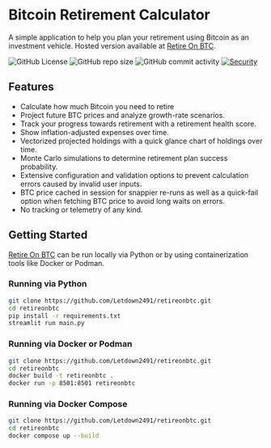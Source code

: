 # Bitcoin Retirement Calculator
A simple application to help you plan your retirement using Bitcoin as an investment vehicle. Hosted version available at [Retire On BTC](https://retireonbtc.xyz).

![GitHub License](https://img.shields.io/github/license/Letdown2491/retireonbtc) ![GitHub repo size](https://img.shields.io/github/repo-size/Letdown2491/retireonbtc) ![GitHub commit activity](https://img.shields.io/github/commit-activity/t/Letdown2491/retireonbtc)
 [![Security](https://github.com/Letdown2491/retireonbtc/actions/workflows/security.yml/badge.svg?branch=main)](https://github.com/Letdown2491/retireonbtc/actions/workflows/security.yml) 

## Features
- Calculate how much Bitcoin you need to retire
- Project future BTC prices and analyze growth-rate scenarios.
- Track your progress towards retirement with a retirement health score.
- Show inflation-adjusted expenses over time.
- Vectorized projected holdings with a quick glance chart of holdings over time.
- Monte Carlo simulations to determine retirement plan success probability.
- Extensive configuration and validation options to prevent calculation errors caused by invalid user inputs.
- BTC price cached in session for snappier re-runs as well as a quick-fail option when fetching BTC price to avoid long waits on errors.
- No tracking or telemetry of any kind.

## Getting Started
[Retire On BTC](https://retireonbtc.xyz) can be run locally via Python or by using containerization tools like Docker or Podman. 

### Running via Python
   ```bash
   git clone https://github.com/Letdown2491/retireonbtc.git
   cd retireonbtc
   pip install -r requirements.txt
   streamlit run main.py
   ```

### Running via Docker or Podman
   ```bash
   git clone https://github.com/Letdown2491/retireonbtc.git
   cd retireonbtc
   docker build -t retireonbtc .
   docker run -p 8501:8501 retireonbtc
   ```

### Running via Docker Compose
   ```bash
   git clone https://github.com/Letdown2491/retireonbtc.git
   cd retireonbtc
   docker compose up --build
   ```
